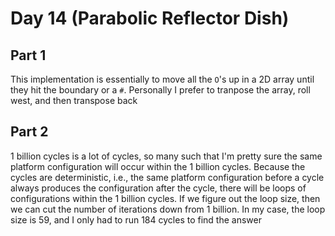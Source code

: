 # Day 14 (Parabolic Reflector Dish)

## Part 1

This implementation is essentially to move all the `O`'s up in a 2D array until they hit
the boundary or a `#`. Personally I prefer to tranpose the array, roll west, and then
transpose back

## Part 2

1 billion cycles is a lot of cycles, so many such that I'm pretty sure the same platform
configuration will occur within the 1 billion cycles. Because the cycles are
deterministic, i.e., the same platform configuration before a cycle always produces the
configuration after the cycle, there will be loops of configurations within the 1
billion cycles. If we figure out the loop size, then we can cut the number of iterations
down from 1 billion. In my case, the loop size is 59, and I only had to run 184 cycles
to find the answer
